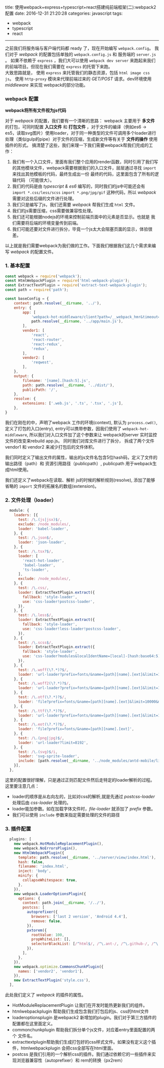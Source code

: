 title: 使用webpack+express+typescript+react搭建纯前端框架(二):webpack2 配置
date: 2016-12-31 21:20:28
categories: javascript
tags: 
 - webpack
 - typescript
 - react
---

之前我们将服务端与客户端代码都 ready 了，现在开始编写 `webpack.config`。 我们对于 *webpack* 的配置包括单独的 `webpack.config.js` 和 服务端的 `server.js` 。 如果不依赖于 `express` ，我们大可以使用 `webpack dev server` 来跑起来我们的前端项目。但现在我们需要在 `express` 的托管下来跑。  
  大致思路就是， 使用 `express` 来托管我们的静态资源，包括 `html image css js`。 使用 `http-proxy` 模块来代理前端过来的 *GET/POST* 请求。dev环境使用 *middleware* 来实现 webpack的部分功能。
  
  
### webpack 配置

**webpack将所有文件视为js代码**

对于 *webpack* 的配置，我们要有一个清晰的思路： webpack 主要用于 **多文件** 的打包，可同时配置 **入口文件** 和 **打包文件** ，对于文件的编译（例如es6 -> es5，读取svg图片）使用loader，对于同一种类型的文件可调用多个loader进行处理（类似gulp的pipe）对于文件的压缩，生成新文件等有关于 **文件的操作** 使用插件的形式。
搞清楚了这些，我们来理一下我们需要webpack帮我们完成的工作：

 1. 我们有一个入口文件，里面有我们整个应用的render函数，同时引用了我们写的其他模块文件，webpack需要根据我们的入口文件，层层通过寻找 `import` 来找出其他模板的代码，最终生成出一份 最终的代码，这里面包含了所有的逻辑代码 （可能很大）。
 2. 我们的代码是由 *typescript & es6* 编写的，同时我们的js中可能还会有 `import *.css/less/scss` `import *.png/jpg/gif` 这种代码，所以 *webpack* 需要对这些后缀的文件进行处理。
 3. 我们只是编写了js，我们还需要 *webpack* 帮我们生成 `html` 文件。
 4. 我们的js需要压缩，css需要做兼容性处理。
 5. 我们还可能根据nodejs的环境来控制前端页面中的元素是否显示。也就是 我们需要将后端的环境变量传到前端。
 6. 我们可能还要对文件进行拆分，毕竟一个js太大会阻塞页面的显示，体验很差。

以上就是我们需要webpack为我们做的工作。下面我们根据我们这几个需求来编写 *webpack* 的配置文件。

### 1. 基本配置

```js
const webpack = require('webpack');
const HtmlWebpackPlugin = require('html-webpack-plugin');
const ExtractTextPlugin = require('extract-text-webpack-plugin');
const path = require('path');

const baseConfig = {
    context: path.resolve(__dirname, '../'),
    entry: {
        app: [
            'webpack-hot-middleware/client?path=/__webpack_hmr&timeout=20000',
            path.resolve(__dirname, '../app/main.js'),
        ],
        vendor1: [
            'react',
            'react-router',
            'react-redux',
            'redux',
        ],
        vendor2: [
            'reqwest',
        ],
    },
    output: {
        filename: '[name].[hash:5].js',
        path: path.resolve(__dirname, '../dist/'),
        publicPath: '/',
    },
    resolve: {
        extensions: ['.web.js', '.ts', '.tsx', '.js'],
    },
}
```

我们在刚在的中，声明了webpack 工作的环境(context), 默认为 `process.cwd()`, 定义了打包的入口(entry), entry可以携带参数，因我们使用了 `webpack-hot-middleware`, 所以我们对入口文件加了这个参数来让 webpack的server 实时监控文件的改变来rebuild app.js。 同时我们对库文件进行了拆分， 拆成了两个文件 vendor1 和 vendor2 来减少打包后的文件体积。

我们同时定义了输出文件的属性，输出的js文件名包含5位hash码，定义了文件的输出路径（path）和 资源引用路径（publicpath）, publicpath 用于webpack生成html使用。

我们还定义了webpack在读取、解析 js的时候的解析规则(resolve), 添加了能够省略的 `import` 文件的拓展名的数组(extension)。

### 2. 文件处理（loader）

```js
  module: {
    loaders: [{
      test: /\.(js|jsx)$/,
      exclude: /node_modules/,
      loader: 'babel-loader',
    }, {
      test: /\.json$/,
      loader: 'json-loader',
    }, {
      test: /\.tsx?$/,
      loader: [
        'react-hot-loader',
        'babel-loader',
        'ts-loader',
      ],
      exclude: /node_modules/,
    }, {
      test: /\.css/,
      loader: ExtractTextPlugin.extract({
        fallback: 'style-loader',
        use: 'css-loader!postcss-loader',
      }),
    }, {
      test: /\.less$/,
      loader: ExtractTextPlugin.extract({
        fallback: 'style-loader',
        use: 'css-loader!less-loader!postcss-loader',
      }),
    }, {
      test: /\.scss$/,
      loader: ExtractTextPlugin.extract({
        fallback: 'style-loader',
        use: 'css-loader?modules&localIdentName=[local]-[hash:base64:5]!postcss-loader!sass-loader',
      }),
    }, {
      test: /\.woff(\?.*)?$/,
      loader: 'url-loader?prefix=fonts/&name=[path][name].[ext]&limit=10000&mimetype=application/font-woff',
    }, {
      test: /\.woff2(\?.*)?$/,
      loader: 'url-loader?prefix=fonts/&name=[path][name].[ext]&limit=10000&mimetype=application/font-woff2',
    }, {
      test: /\.otf(\?.*)?$/,
      loader: 'file?prefix=fonts/&name=[path][name].[ext]&limit=10000&mimetype=font/opentype',
    }, {
      test: /\.ttf(\?.*)?$/,
      loader: 'url-loader?prefix=fonts/&name=[path][name].[ext]&limit=10000&mimetype=application/octet-stream',
    }, {
      test: /\.eot(\?.*)?$/,
      loader: 'file?prefix=fonts/&name=[path][name].[ext]',
    }, {
      test: /\.(png|jpg)$/,
      loader: 'url-loader?limit=8192',
    }, {
      test: /\.(svg)$/i,
      loader: 'svg-sprite-loader',
      include: [path.resolve(__dirname, '../node_modules/antd-mobile/lib')],  // 把 svgDirs 路径下的所有 svg 文件交给 svg-sprite-loader 插件处理
    }],
  },
```

这里的配置很好理解，只是通过正则匹配文件然后走特定的loader解析的过程。 这里要注意几点：

 - loader的顺序是从右向左的，比如对css的解析,就是先通过 *postcss-loader* 处理后由 *css-loader* 处理的。
 - loader能加参数。如在加载字体文件时，*file-loader* 就添加了 *prefix* 参数。
 - 我们可以使用 `include` 参数来指定需要处理的文件的路径

### 3. 插件配置

```js
  plugins: [
    new webpack.HotModuleReplacementPlugin(),
    new webpack.NoErrorsPlugin(),
    new HtmlWebpackPlugin({
      template: path.resolve(__dirname, '../server/view/index.html'),
      hash: false,
      filename: 'index.html',
      inject: 'body',
      minify: {
        collapseWhitespace: true,
      },
    }),
    new webpack.LoaderOptionsPlugin({
      options: {
        context: path.join(__dirname, '/../'),
        postcss: [
          autoprefixer({
            browsers: ['last 2 version', 'Android 4.4'],
            remove: false,
          }),
          pxtorem({
            rootValue: 100,
            propWhiteList: [],
            selectorBlackList: [/^html$/, /^\.ant-/, /^\.github-/, /^\.gh-/],
          }),
        ],
      },
    }),
    new webpack.optimize.CommonsChunkPlugin({
      names: ['vendor2', 'vendor1'],
    }),
    new ExtractTextPlugin('style.css'),
  ],
```

此处我们定义了 *webpack* 的插件的属性。

 - HotModuleReplacementPlugin 让我们在开发时能热更新我们的组件。
 - htmlwebpackplugin 帮助我们生成包含我们打包后的js、css的html文件
 - loaderoptionsplugin 是webpack2 新增加的plugin。我们对于第三方插件的配置都在这里面定义。
 - commonchunkplugin 帮助我们拆分单个js文件，对应着entry里面配置的两个 文件名。
 - extracttextplugin帮助我们生成打包好的css样式文件。如果没有定义这个插件，htmlwebpackplugin 会把css全部写在html里面。
 - postcss 是我们引用的一个解析css的插件。我们通过依赖它的一些插件来实现浏览器兼容性（autoprefixer）和 rem的转换（px2rem）
